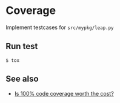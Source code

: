 # Coverage

Implement testcases for `src/mypkg/leap.py`

## Run test

```
$ tox
```

## See also

* [Is 100% code coverage worth the cost?](https://docs.microsoft.com/en-us/azure/devops/learn/devops-at-microsoft/100-code-coverage-worth-cost)


